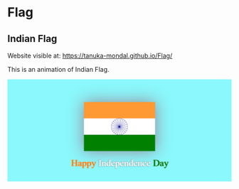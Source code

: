 # Flag
## Indian Flag

Website visible at:
https://tanuka-mondal.github.io/Flag/

This is an animation of Indian Flag.

![flag](https://github.com/Tanuka-Mondal/Flag/blob/main/flag.png)
